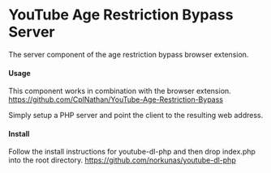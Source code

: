 # YouTube Age Restriction Bypass Server
The server component of the age restriction bypass browser extension.

#### Usage
This component works in combination with the browser extension.
https://github.com/CplNathan/YouTube-Age-Restriction-Bypass

Simply setup a PHP server and point the client to the resulting web address.

#### Install
Follow the install instructions for youtube-dl-php and then drop index.php into the root directory.
https://github.com/norkunas/youtube-dl-php

